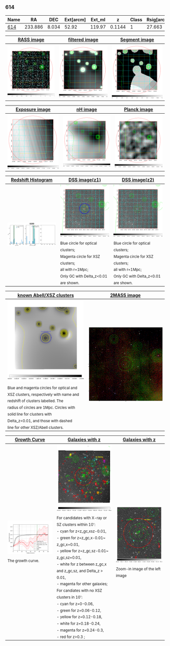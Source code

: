 <div STYLE="page-break-after: always;"></div>

### 614

|Name          |RA          |DEC      | Ext[arcm] | Ext_ml | z    | Class| Rsig[arcmin] | CRsig[c/s] | CR500[c/s] | R500[Mpc] |L500[erg/s]|F500[erg/s/cm^2]| M500[Msun]|Tx[keV]|beta|GC(XSZ,Delta_z<0.01)| GC(OPT,Delta_z<0.01)|GC|alias|
|--------------|------------|------------|---|---|-----------|--------|------|------|----|----|----|----|----|----|----|----|----|----|---|
|[614](script/614.md)     | 233.886       | 8.034       | 52.92    | 119.97   | 0.1144 | 1   | 27.663 |0.150 |0.142 |0.871 |8.698e+43 |2.572e-12 |2.097e+14 |3.504 |0.252 |-, |Wen, |-, |t699|

|[RASS image](../image/614/614_img.pdf)|[filtered image](../image/614/614_fil.pdf)|[Segment image](../image/614/614_seg.pdf)|
|-------------------|--------------------|-------------------|
| <img src="../image/614/614_img.png" width="300">  | <img src="../image/614/614_fil.png" width="300">   | <img src="../image/614/614_seg.png" width="300">  |

|[Exposure image](../image/614/614_mex.pdf)| [nH image](../image/614/614_nh.pdf)| [Planck image](../image/614/614_p.pdf)|
|-------------------|--------------------|-------------------|
|<img src="../image/614/614_mex.png" width="300">   | <img src="../image/614/614_nh.png" width="300">    | <img src="../image/614/614_p.png" width="300"> |

|[Redshift Histogram](../image/614/614_zg.pdf) | [DSS image(z1)](../image/614/614_dss_z1.pdf)      |  [DSS image(z2)](../image/614/614_dss_z2.pdf)    |
|-------------------|--------------------|-------------------|
|<img src="../image/614/614_zg.png" width="300"> |<img src="../image/614/614_dss_z1.png" width="300"> <sub><br>Blue circle for optical clusters; <br>Magenta circle for XSZ clusters; <br>all with r=1Mpc; <br>Only GC with Delta_z<0.01 are shown. </sub>| <img src="../image/614/614_dss_z2.png" width="300"><sub><br>Blue circle for optical clusters; <br>Magenta circle for XSZ clusters; <br>all with r=1Mpc; <br>Only GC with Delta_z<0.01 are shown. </sub> |

|[known Abell/XSZ clusters](../image/614/614_m.pdf) | [2MASS image](../image/614/614_2mass.pdf)      |
|-------------------|-------------------|
|<img src=../image/614/614_m.png width="300"> <sub><br>Blue and magenta circles for optical and <br>XSZ clusters, respectively with name and <br>redshift of clusters labelled. The <br>radius of circles are 1Mpc. Circles with <br>solid line for clusters with <br>Delta_z<0.01, and those with dashed <br>line for other XSZ/Abell clusters.        </sub>|<img src="../image/614/614_2mass.png" width="300">  |

|[Growth Curve](../image/614/614_gca_all.png) |[Galaxies with z](../image/614/614_opt_ned.pdf) |[Galaxies with z](../image/614/614_opt_ned_zoom.pdf) |
|-------------------|-------------------|-------------------|
| <img src="../image/614/614_gca_all.png" width="300"> <sub><br>The growth curve.</sub>| <img src=../image/614/614_opt_ned.png width="300"> <br><sub> For candidates with X-ray or SZ clusters within 10': <br> - cyan for z<z_gc,xsz-0.01, <br> - green for z=z_gc,x-0.01~ z_gc,x+0.01, <br> - yellow for z=z_gc,sz-0.01~ z_gc,sz+0.01, <br> - white for z between z_gc,x and z_gc,sz, and Delta_z > 0.01, <br> - magenta for other galaxies; <br>For candiates with no XSZ clusters in 10': <br> - cyan for z=0-0.06, <br> - green for z=0.06-0.12, <br> - yellow for z=0.12-0.18, <br> - white for z=0.18-0.24, <br> - magenta for z=0.24-0.3, <br> - red for z>0.3 ;  </sub>|<img src=../image/614/614_opt_ned_zoom.png width="300">  <br><sub> Zoom-in image of the left image</sub>|





